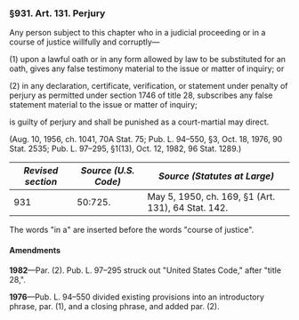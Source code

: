### §931. Art. 131. Perjury ###

Any person subject to this chapter who in a judicial proceeding or in a course of justice willfully and corruptly—

(1) upon a lawful oath or in any form allowed by law to be substituted for an oath, gives any false testimony material to the issue or matter of inquiry; or

(2) in any declaration, certificate, verification, or statement under penalty of perjury as permitted under section 1746 of title 28, subscribes any false statement material to the issue or matter of inquiry;

is guilty of perjury and shall be punished as a court-martial may direct.

(Aug. 10, 1956, ch. 1041, 70A Stat. 75; Pub. L. 94–550, §3, Oct. 18, 1976, 90 Stat. 2535; Pub. L. 97–295, §1(13), Oct. 12, 1982, 96 Stat. 1289.)

|*Revised section*|*Source (U.S. Code)*|           *Source (Statutes at Large)*           |
|-----------------|--------------------|--------------------------------------------------|
|       931       |      50:725.       |May 5, 1950, ch. 169, §1 (Art. 131), 64 Stat. 142.|

The words "in a" are inserted before the words "course of justice".

#### Amendments ####

**1982**—Par. (2). Pub. L. 97–295 struck out "United States Code," after "title 28,".

**1976**—Pub. L. 94–550 divided existing provisions into an introductory phrase, par. (1), and a closing phrase, and added par. (2).